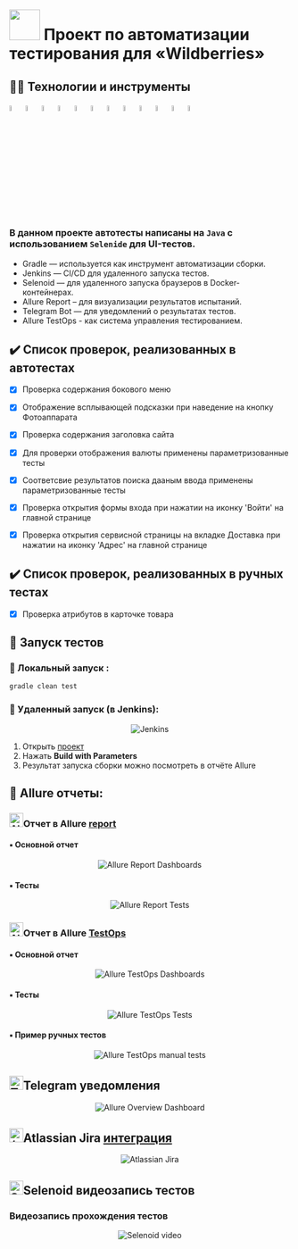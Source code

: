 
# <a href="https://www.wildberries.ru/"><img src="media/images/logo.png" width="55" height="55"/></a> Проект по автоматизации тестирования для «Wildberries»

## :technologist: Технологии и инструменты

<p  align="center">

<a href="https://www.jetbrains.com/idea/"><img width="5%" title="IntelliJ IDEA" src="media/logo/Idea.svg"></a>
<a href="https://www.java.com/"><img width="5%" title="Java" src="media/logo/Java.svg"></a>
<a href="https://selenoid.autotests.cloud/"><img width="5%" title="Selenoid" src="media/logo/Selenoid.svg"></a>
<a href="https://selenide.org/"><img width="5%" title="Selenide" src="media/logo/Selenide.svg"></a>
<a href="https://gradle.org/"><img width="5%" title="Gradle" src="media/logo/Gradle.svg"></a>
<a href="https://junit.org/junit5/"><img width="5%" title="Junit5" src="media/logo/Junit5.svg"></a>
<a href="https://github.com/"><img width="5%" title="GitHub" src="media/logo/GitHub.svg"></a>
<a href="https://allurereport.org/"><img width="5%" title="Allure Report" src="media/logo/Allure.svg"></a>
<a href="https://qameta.io/"><img width="5%" title="Allure TestOps" src="media/logo/Allure_TO.svg"></a>
<a href="https://www.jenkins.io/"><img width="5%" title="Jenkins" src="media/logo/Jenkins_logo.svg"></a>
<a href="https://www.atlassian.com/ru/software/jira"><img width="5%" title="Jira" src="media/logo/Jira.svg"></a>
<a href="https://web.telegram.org/"><img width="5%" title="Telegram" src="media/logo/Telegram.svg"></a>
</p>

### В данном проекте автотесты написаны на <code>Java</code> с использованием <code>Selenide</code> для UI-тестов.

- Gradle — используется как инструмент автоматизации сборки.
- Jenkins — CI/CD для удаленного запуска тестов.
- Selenoid — для удаленного запуска браузеров в Docker-контейнерах. 
- Allure Report – для визуализации результатов испытаний.
- Telegram Bot — для уведомлений о результатах тестов.
- Allure TestOps - как система управления тестированием.


## :heavy_check_mark: Список проверок, реализованных в автотестах

- [x] Проверка содержания бокового меню
- [x] Отображение всплывающей подсказки при наведение на кнопку Фотоаппарата
- [x] Проверка содержания заголовка сайта
- [x] Для проверки отображения валюты применены параметризованные тесты
- [x] Соответсвие результатов поиска дааным ввода применены параметризованные тесты
- [x] Проверка открытия формы входа при нажатии на иконку 'Войти' на главной странице
- [x] Проверка открытия сервисной страницы на вкладке Доставка при нажатии на иконку 'Адрес' на главной странице



## :heavy_check_mark: Список проверок, реализованных в ручных тестах

- [x] Проверка атрибутов в карточке товара


## :rocket: Запуск тестов

###  :rocket: Локальный запуск :
```bash
gradle clean test
```

###  :rocket: Удаленный запуск (в Jenkins):
<p align="center">
<img title="Jenkins" src="media/video/Jenkins.jpg">
</p>

1. Открыть <a target="_blank" href="https://jenkins.autotests.cloud/job/wildberries1/">проект</a>
2. Нажать **Build with Parameters**
3. Результат запуска сборки можно посмотреть в отчёте Allure

## :triangular_flag_on_post: Allure отчеты:

### <img src="media/logo/Allure.svg" width="25" height="25"  alt="Allure"/>Отчет в Allure</a> <a target="_blank" href="https://jenkins.autotests.cloud/job/wildberries1/allure/"> report</a>

#### :black_small_square: Основной отчет
<p align="center">
<img title="Allure Report Dashboards" src="media/video/othetAllure.png">
</p>

#### :black_small_square: Тесты
<p align="center">
<img title="Allure Report Tests" src="media/images/testForAllure.png">
</p>

### <img src="media/logo/Allure_TO.svg" width="25" height="25"  alt="Allure TestOps"/>Отчет в Allure</a> <a target="_blank" href="https://allure.autotests.cloud/project/3815/dashboards"> TestOps</a>

#### :black_small_square: Основной отчет
<p align="center">
<img title="Allure TestOps Dashboards" src="media/images/testOpsOrhet.png">
</p>

#### :black_small_square: Тесты
<p align="center">
<img title="Allure TestOps Tests" src="media/images/testsForTestOp.png">
</p>


#### :black_small_square: Пример ручных тестов
<p align="center">
  <img title="Allure TestOps manual tests" src="media/images/forManual.png">
</p>

## <img src="media/logo/Telegram.svg" width="25" height="25"  alt="Telegram"/>Telegram уведомления</a>

<p align="center">
<img title="Allure Overview Dashboard" src="media/images/telegram.png">
</p>

## <img src="media/logo/Jira.svg" width="25" height="25"  alt=/>Atlassian Jira</a> <a target="_blank" href="https://jira.autotests.cloud/browse/HOMEWORK-968">интеграция</a>
<p align="center">
  <img title="Atlassian Jira" src="media/images/jira.png">
</p>

##  <img src="media/logo/Selenoid.svg" width="25" height="25" alt="Selenoid"/>Selenoid видеозапись тестов</a>
### Видеозапись прохождения тестов

<p align="center">

  <img title="Selenoid video" src="media/video/video.gif">

</p>
